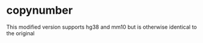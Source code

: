 # copynumber
This modified version supports hg38 and mm10 but is otherwise identical to the original

